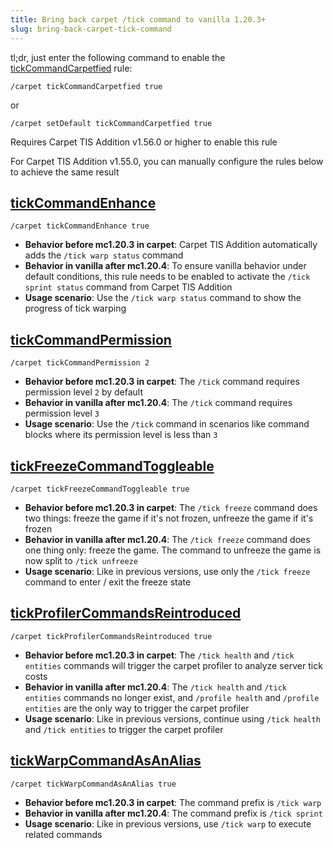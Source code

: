 ```yaml
---
title: Bring back carpet /tick command to vanilla 1.20.3+
slug: bring-back-carpet-tick-command
---
```


tl;dr, just enter the following command to enable the [tickCommandCarpetfied](/docs/rules#tickcommandcarpetfied) rule:

```
/carpet tickCommandCarpetfied true
```

or

```
/carpet setDefault tickCommandCarpetfied true
```

Requires Carpet TIS Addition v1.56.0 or higher to enable this rule

For Carpet TIS Addition v1.55.0, you can manually configure the rules below to achieve the same result

<!-- truncate -->

## [tickCommandEnhance](/docs/rules#tickcommandenhance)

```
/carpet tickCommandEnhance true
```

- **Behavior before mc1.20.3 in carpet**: Carpet TIS Addition automatically adds the `/tick warp status` command
- **Behavior in vanilla after mc1.20.4**: To ensure vanilla behavior under default conditions, this rule needs to be enabled to activate the `/tick sprint status` command from Carpet TIS Addition
- **Usage scenario**: Use the `/tick warp status` command to show the progress of tick warping

## [tickCommandPermission](/docs/rules#tickcommandpermission)

```
/carpet tickCommandPermission 2
```

- **Behavior before mc1.20.3 in carpet**: The `/tick` command requires permission level `2` by default
- **Behavior in vanilla after mc1.20.4**: The `/tick` command requires permission level `3`
- **Usage scenario**: Use the `/tick` command in scenarios like command blocks where its permission level is less than `3`

## [tickFreezeCommandToggleable](/docs/rules#tickfreezecommandtoggleable)

```
/carpet tickFreezeCommandToggleable true
```

- **Behavior before mc1.20.3 in carpet**: The `/tick freeze` command does two things: freeze the game if it's not frozen, unfreeze the game if it's frozen
- **Behavior in vanilla after mc1.20.4**: The `/tick freeze` command does one thing only: freeze the game. The command to unfreeze the game is now split to `/tick unfreeze`
- **Usage scenario**: Like in previous versions, use only the `/tick freeze` command to enter / exit the freeze state

## [tickProfilerCommandsReintroduced](/docs/rules#tickprofilercommandsreintroduced)

```
/carpet tickProfilerCommandsReintroduced true
```

- **Behavior before mc1.20.3 in carpet**: The `/tick health` and `/tick entities` commands will trigger the carpet profiler to analyze server tick costs
- **Behavior in vanilla after mc1.20.4**: The `/tick health` and `/tick entities` commands no longer exist, and `/profile health` and `/profile entities` are the only way to trigger the carpet profiler
- **Usage scenario**: Like in previous versions, continue using `/tick health` and `/tick entities` to trigger the carpet profiler

## [tickWarpCommandAsAnAlias](/docs/rules#tickwarpcommandasanalias)

```
/carpet tickWarpCommandAsAnAlias true
```

- **Behavior before mc1.20.3 in carpet**: The command prefix is `/tick warp`
- **Behavior in vanilla after mc1.20.4**: The command prefix is `/tick sprint`
- **Usage scenario**: Like in previous versions, use `/tick warp` to execute related commands
